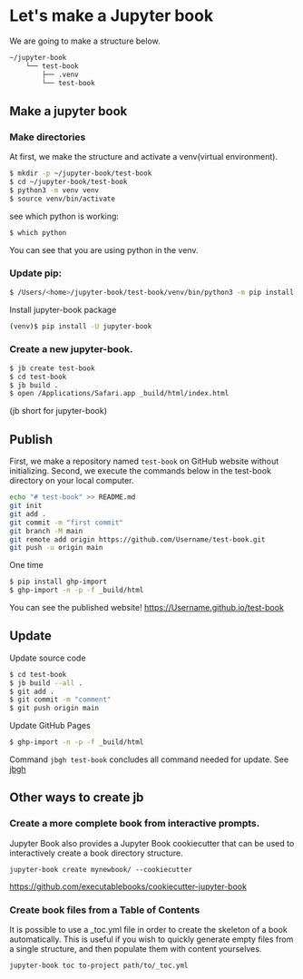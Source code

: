 # Let's make a Jupyter book

We are going to make a structure below.
```zsh
~/jupyter-book
	└── test-book
	    ├── .venv
	    └── test-book
```

## Make a jupyter book

### Make directories
At first, we make the structure and activate a venv(virtual environment).
```zsh
$ mkdir -p ~/jupyter-book/test-book
$ cd ~/jupyter-book/test-book
$ python3 -m venv venv
$ source venv/bin/activate
```

see which python is working:
```zsh
$ which python
```
You can see that you are using python in the venv.


### Update pip:
```zsh
$ /Users/<home>/jupyter-book/test-book/venv/bin/python3 -m pip install --upgrade pip
```

Install jupyter-book package
```zsh
(venv)$ pip install -U jupyter-book
```

### Create a new jupyter-book.
```zsh
$ jb create test-book
$ cd test-book
$ jb build .
$ open /Applications/Safari.app _build/html/index.html
```
(jb short for jupyter-book)

## Publish
First, we make a repository named `test-book` on GitHub website without initializing.
Second, we execute the commands below in the test-book directory on your local computer.
```zsh
echo "# test-book" >> README.md
git init
git add .
git commit -m "first commit"
git branch -M main
git remote add origin https://github.com/Username/test-book.git
git push -u origin main
```

One time
```zsh
$ pip install ghp-import
$ ghp-import -n -p -f _build/html
```

You can see the published website!
https://Username.github.io/test-book


## Update
Update source code
```zsh
$ cd test-book
$ jb build --all .
$ git add .
$ git commit -m "comment"
$ git push origin main
```

Update GitHub Pages
```zsh
$ ghp-import -n -p -f _build/html
```

Command `jbgh test-book` concludes all command needed for update. See [jbgh](../basic/alias#build-and-publish-a-jupyter-book)


## Other ways to create jb
### Create a more complete book from interactive prompts.

Jupyter Book also provides a Jupyter Book cookiecutter that can be used to interactively create a book directory structure.
```
jupyter-book create mynewbook/ --cookiecutter
```
https://github.com/executablebooks/cookiecutter-jupyter-book

### Create book files from a Table of Contents
It is possible to use a _toc.yml file in order to create the skeleton of a book automatically. This is useful if you wish to quickly generate empty files from a single structure, and then populate them with content yourselves.
```
jupyter-book toc to-project path/to/_toc.yml
```
